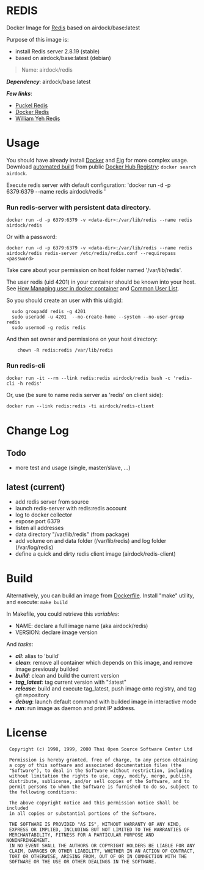 # REDIS

Docker Image for [Redis](http://redis.io) based on airdock/base:latest


Purpose of this image is:

- install Redis server 2.8.19 (stable)
- based on airdock/base:latest (debian)

> Name: airdock/redis

***Dependency***: airdock/base:latest

***Few links***:

- [Puckel Redis](https://github.com/puckel/dockerfiles)
- [Docker Redis](https://github.com/dockerfile/redis)
- [William Yeh Redis](https://github.com/William-Yeh/docker-redis/blob/master/Dockerfile)


# Usage

You should have already install [Docker](https://www.docker.com/) and [Fig](http://www.fig.sh/) for more complex usage.
Download [automated build](https://registry.hub.docker.com/u/airdock/) from public [Docker Hub Registry](https://registry.hub.docker.com/):
`docker search airdock`.

Execute redis server with default configuration:
	'docker run -d -p 6379:6379  --name redis airdock/redis '


### Run redis-server with persistent data directory.

	docker run -d -p 6379:6379 -v <data-dir>:/var/lib/redis --name redis airdock/redis

Or with a password:


	docker run -d -p 6379:6379 -v <data-dir>:/var/lib/redis --name redis airdock/redis redis-server /etc/redis/redis.conf --requirepass <password>


Take care about your permission on host folder named '/var/lib/redis'.

The user redis (uid 4201) in your container should be known into your host.
See [How Managing user in docker container](https://github.com/airdock-io/docker-base/blob/master/README.md#how-managing-user-in-docker-container) and  [Common User List](https://github.com/airdock-io/docker-base/blob/master/CommonUserList.md).

So you should create an user with this uid:gid:

```
  sudo groupadd redis -g 4201
  sudo useradd -u 4201  --no-create-home --system --no-user-group redis
  sudo usermod -g redis redis
```

And then set owner and permissions on your host directory:

```
	chown -R redis:redis /var/lib/redis
```


### Run redis-cli

	docker run -it --rm --link redis:redis airdock/redis bash -c 'redis-cli -h redis'

Or, use (be sure to name redis server as 'redis' on client side):

	docker run --link redis:redis -ti airdock/redis-client



# Change Log

## Todo

- more test and usage (single, master/slave, ...)

## latest (current)

- add redis server from source
- launch redis-server with redis:redis account
- log to docker collector
- expose port 6379
- listen all addresses
- data directory "/var/lib/redis" (from package)
- add volume on and data folder (/var/lib/redis) and log folder (/var/log/redis)
- define a quick and dirty redis client image (airdock/redis-client)


# Build

Alternatively, you can build an image from [Dockerfile](https://github.com/airdock-io/docker-redis).
Install "make" utility, and execute: `make build`

In Makefile, you could retrieve this *variables*:

- NAME: declare a full image name (aka airdock/redis)
- VERSION: declare image version

And *tasks*:

- ***all***: alias to 'build'
- ***clean***: remove all container which depends on this image, and remove image previously builded
- ***build***: clean and build the current version
- ***tag_latest***: tag current version with ":latest"
- ***release***: build and execute tag_latest, push image onto registry, and tag git repository
- ***debug***: launch default command with builded image in interactive mode
- ***run***: run image as daemon and print IP address.



# License

```
 Copyright (c) 1998, 1999, 2000 Thai Open Source Software Center Ltd

 Permission is hereby granted, free of charge, to any person obtaining
 a copy of this software and associated documentation files (the
 "Software"), to deal in the Software without restriction, including
 without limitation the rights to use, copy, modify, merge, publish,
 distribute, sublicense, and/or sell copies of the Software, and to
 permit persons to whom the Software is furnished to do so, subject to
 the following conditions:

 The above copyright notice and this permission notice shall be included
 in all copies or substantial portions of the Software.

 THE SOFTWARE IS PROVIDED "AS IS", WITHOUT WARRANTY OF ANY KIND,
 EXPRESS OR IMPLIED, INCLUDING BUT NOT LIMITED TO THE WARRANTIES OF
 MERCHANTABILITY, FITNESS FOR A PARTICULAR PURPOSE AND NONINFRINGEMENT.
 IN NO EVENT SHALL THE AUTHORS OR COPYRIGHT HOLDERS BE LIABLE FOR ANY
 CLAIM, DAMAGES OR OTHER LIABILITY, WHETHER IN AN ACTION OF CONTRACT,
 TORT OR OTHERWISE, ARISING FROM, OUT OF OR IN CONNECTION WITH THE
 SOFTWARE OR THE USE OR OTHER DEALINGS IN THE SOFTWARE.
```
